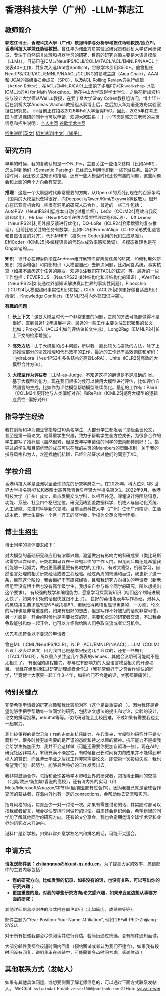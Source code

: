 # 香港科技大学（广州）-LLM-郭志江
## 教师简介

**郭志江**博士，**香港科技大学（广州）数据科学与分析学域担任助理教授/独立PI，香港科技大学兼任助理教授**。曾任华为诺亚方舟实验室研究员和剑桥大学访问研究员，专注于自然语言处理和机器学习的研究，目前的研究兴趣主要是大语言模型（LLMs）。目前已在ICML/NeurIPS/ICLR/COLM/TACL/ACL/EMNLP/NAACL上发表40+工作，并多次入选Oral或Spotlight，谷歌学术引用3500+。他曾担任NeurIPS/ICLR/ACL/EMNLP/NAACL/COLING的领域主席（Area Chair），AAAI和IJCAI的高级委员会成员（SPC），以及ACL Rolling Review的执行编辑（Action Editor），在ACL/EMNLP/EACL上组织了多届FEVER workshop 以及ICML上的AI for Math Workshop。他在中山大学取得学士学位，之后在新加坡科技与设计大学师从Wei Lu教授，在爱丁堡大学Shay Cohen教授组访问，博士毕业后在剑桥大学Andreas Vlachos教授组从事博士后，之后加入华为诺亚方舟实验室担任研究员。
🔥🔥目前正在招收2026年Fall入学全奖PhD。因此，2025年在考虑国内普通保研的同学也可以申请，欢迎大家联系！！
💡💡下面是郭志江老师的主页信息和招生说明：
[个人主页](https://cartus.github.io/)
[谷歌学术主页](https://scholar.google.com/citations?user=8b-u3icAAAAJ)

[招生说明[英文]](https://cartus.github.io/news/announcement_2/)
[招生说明[中文]（知乎）](https://zhuanlan.zhihu.com/p/9909735774)

## 研究方向

早年的时候，我的自我认知是一个NLPer，主要关注一些语义结构（比如AMR），怎么得到他们（Semantic Parsing）已经怎么利用他们到一些下游任务。最近这段时间，我比较关注知识和推理，还有一些大模型时代比较有趣的问题，这些问题会和上面的两个方向会有交叉。

**推理**：这是一个大模型时代非常重要的方向，从Open o1的系列到现在的百家争鸣（国内的大模型也做得很好，向Deepseek/Qwen/Kimi/Skywork等致敬）。很开心在诺亚有机会和一些很有洞见的研究人员合作。最近的一些工作包括：AutoPSV（NeurIPS24|低成本自动化过程监督），LeCo（COLM24|高效自我反思和优化），Mr Ben（NeurIPS24|评估大模型推理过程和反思）， EffiLeaner（NeurIPS24|利用外部反馈进行优化），DQ-LoRe（ICLR24|检索增强的复杂推理）。目前比较关注的任务有数学，比如PDA和FormalAlign（ICLR25|形式化语言和自然语言的对齐），代码MHPP（被Seed Coder采用的代码生成基准），EffiCoder（ICML25|多编程语言的代码生成效率感知微调）。多模态推理也是在Ongoing的。。。

**知识**：很开心在博后阶段在Andreas组开展知识密集型任务的研究，如何利用外部知识（检索增强）和内部知识（大模型自己）去解决问题，比如问答系统，事实核查（如果不熟悉这个任务的朋友，欢迎关注我们在TACL的综述）等。最近的一些工作包括：FEVEROUS （NeurIPS22|关注结构化和非结构化的知识）, AVeriTec（NeurIPS23|如何通过外部知识解决真实世界的事实性问题），Pinocchio（ICLR24|大模型编码事实性知识初探），CtrlA（ACL25|如何更好做自适应知识检索），Knowledge Conflicts（EMNLP24|内外部知识冲突）。

**有趣的问题**：

1. **长上下文**：这是大模型时代一个非常重要的问题，之前的方法可能都做得不是很好，直到最近1-2年进展神速。最近的一些工作主要关注知识密集的长文，比如；ProxyQA（ACL24|如何评估做长文生成），Long2Rag（EMNLP24|长上下文的检索增强）。

2. **高效方法**：由于大模型的成本问题，所以我一直比较关心高效的方法，除了上述推理部分的高效推理和代码效率的工作，最近的工作还有高效训练和解码：HydraLora（NeurIPS24|多头结构的高效LoRA），Unite（ICLR25|高效的大模型合并方法）。

3. **大模型作为评估者**：LLM-as-Judge，不知道这样的翻译是不是准确的 lol。基于大模型的能力，现在我们很多时候可以使用大模型进行评估，比如评价自然语言的生成，比如作为评估模型帮助模型继续优化。最近的工作有：PairS（COLM24|更好地与人类偏好对齐）和RePair（ICML25|提高大模型的逻辑连贯性+偏好对齐）


## 指导学生经验
我在剑桥和华为诺亚曾指导过10余名学生，大部分学生都发表了顶级会议论文，甚至是第一篇论文。他尊重学生兴趣，致力于帮助学生全方位成长，为很多合作的学生都写了推荐信（虽然很累，但是去年写申请信的同学的去向都特别好！）。指导过的学生和目前组里的成员可以在我的主页的Members的页面找到，关于我的指导风格和为人，欢迎找他们私聊，已经全部征求过他们的同意了XD。

## 学校介绍
香港科技大学是亚洲以至全球领先的研究学府之一。在2025年，科大位列 QS 世界大学排名第47位和泰晤士高等教育世界年轻大学排名第3位。2022年9月，香港科技大学（广州）成立，重点发展交叉学科，以相互补足。课程设计将围绕讯息、功能、系统、社会四个枢纽定位，研究范畴涵盖数据科学、机械人与自动化系统、人工智能、先进材料等新兴领域。目前香港科技大学（广州）位于广州南沙，生活成本低，博士生提供一个月一万五的奖学金，学校为全英文教学环境。

## 博士生招生
博士同学的具体要求如下：

对大模型的基础研究和应用有浓厚兴趣，渴望做出有影响力的科研成果（类比马斯洛需求层次理论，研究初期可以做一些短平快的工作入门，但是到后期还是希望我们能够一起努力，做出更高质量更有影响力的工作）。
有过大模型，机器学习，自然语言处理的相关研究经验或者工程经验。经过两周的筛选和面试，我更新了这一条，目前这个阶段，我会偏好于有研究经验，且和我研究方向相关的申请者（新老师组里没有博士后也没有高年级学生，我想亲自参与每个同学的研究，所以想提出这个要求）。
有较强的数学和编程能力，愿意学习探索新知识（咱们这个领域进展太快了，如果不积极的话很快就跟不上了）。
良好的英语发表与写作基础，港科大的英语招生要求是雅思6.5或托福80。但我觉得英语也是很重要的，一方面，论文的写作也是非常重要的，如果有很好的想法，但是写作不好被拒的话就非常可惜。另一方面是，开会的时候也是需要社交的呀，需要和全球的研究者交流，不过我会争取能够和你一起开会，也可以介绍你给熟人们争取交流或者实习机会。

优先考虑符合以下要求的申请者：

曾在ML（ICML/NeurIPS/ICLR），NLP（ACL/EMNLP/NAACL），LLM（COLM）会议上发表过论文，因为我自己是基本只投这几个会议的，还有一些期刊（TACL/TMLR），所以重点关注这几个发表的venues，其他会议期刊可能就不是太相关了。
有很强的编程能力，参与过有影响力的大型语言模型相关的开源项目。
曾经在组里担任过研究助理或者合作过（我非常偏好于之前合作愉快的同学，毕竟博士大家要一起工作3-4年，如果咱们不合适的话，大家都很痛苦）。

## 特别关键点
非常希望申请者的研究兴趣和我比较能对齐（这个是最重要的！）。因为我还是希望能够手把手帮助每一位同学的研究，包括论文想法的提出和讨论，实验的设计，论文的撰写投稿，rebuttal等等。改代码可能会比较困难，不过如果有需要我也会一起努力。

我比较重视的是学习和工作的态度和抗压能力。在我看来，大模型的研究并不是火箭科学，很多时候更加需要的是严谨的态度和持之以恒的精神。抗压能力不是指我会给学生施加压力，我并不会这样做（可能还需要你更加自驱动一些）。现在AI的研究社区非常大，审稿充满不确定性，有时候自己长时间努力的成果并不能得到审稿人的赏识，而且博士毕业之后找工作非常需要论文。即使第一次投稿失败，我也希望我们能一起努力，能够最后将好的工作发表出去。

我非常鼓励合作，包括和全球各地学术界和业界的研究者，包括博士期间的交换（北美/欧洲/新加坡/香港的高校），还有海内外的实习（和Meta/Microsoft/Amazon/字节/阿里/诺亚都有过合作）。因为我自己就是全球合作交流的获益者，在海内外也有一定的connections，会帮助你去交流和实习。

指导风格的话，每周至少一对一讨论一次。如果有需要讨论的话，其实随时都可以找我或者留言，我会尽快安排时间做短的讨论。每周还会组织组会，希望组里的同学能了解其他同学的研究方向。还有论文分享会，我也会定期邀请全球学术界和业界的研究者来开讲座。

港科广是新学校，如果非常介意学校名气和排名的话，可能不太适合。

## 申请方式
**请发送邮件到：zhijiangguo@hkust-gz.edu.cn**，为了提高大家的效率，恳请邮件的主要内容包括：

- **您的研究方向，比如发表的记录，如果没有的话，也没有关系，可以写出你的研究兴趣；**
- **更加重要的是，对我的哪些研究方向/论文感兴趣，如果来我这边想从事哪方面的研究；**

其他详细信息以附件的形式附在邮件即可（比如简历，成绩单等等）。

邮件主题为“Year-Position-Your Name-Affiliation”, 例如 26Fall-PhD-Zhijiang-SYSU.

对于所有投递我都会尽快阅读并进行评估，若简历通过筛选，会有邮件通知面试。

大部分邮件我都会较短时间内回复（预约面试或者认为我们不适合），如果我有段时间没有回复，说明我正在纠结中，可能需要多点时间考虑，感谢体谅！

## 其他联系方式（发帖人）

如果有其他具体问题，或想要侧面了解老师信息的，可以通过下面方式联系发帖人。
WeChat: `sylvain4ai`
Email: `veison1006@outlook.com`
GitHub: [sylvain-wei](https://github.com/sylvain-wei)